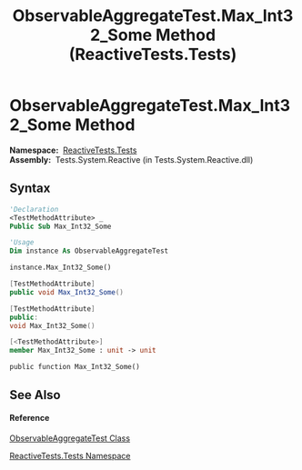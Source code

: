 ﻿---
title: ObservableAggregateTest.Max_Int32_Some Method  (ReactiveTests.Tests)
TOCTitle: Max_Int32_Some Method
ms:assetid: M:ReactiveTests.Tests.ObservableAggregateTest.Max_Int32_Some
ms:mtpsurl: https://msdn.microsoft.com/en-us/library/reactivetests.tests.observableaggregatetest.max_int32_some(v=VS.103)
ms:contentKeyID: 36620464
ms.date: 06/28/2011
mtps_version: v=VS.103
f1_keywords:
- ReactiveTests.Tests.ObservableAggregateTest.Max_Int32_Some
dev_langs:
- CSharp
- JScript
- VB
- FSharp
- c++
---

# ObservableAggregateTest.Max\_Int32\_Some Method

**Namespace:**  [ReactiveTests.Tests](hh289046\(v=vs.103\).md)  
**Assembly:**  Tests.System.Reactive (in Tests.System.Reactive.dll)

## Syntax

``` vb
'Declaration
<TestMethodAttribute> _
Public Sub Max_Int32_Some
```

``` vb
'Usage
Dim instance As ObservableAggregateTest

instance.Max_Int32_Some()
```

``` csharp
[TestMethodAttribute]
public void Max_Int32_Some()
```

``` c++
[TestMethodAttribute]
public:
void Max_Int32_Some()
```

``` fsharp
[<TestMethodAttribute>]
member Max_Int32_Some : unit -> unit 
```

``` jscript
public function Max_Int32_Some()
```

## See Also

#### Reference

[ObservableAggregateTest Class](hh314823\(v=vs.103\).md)

[ReactiveTests.Tests Namespace](hh289046\(v=vs.103\).md)

